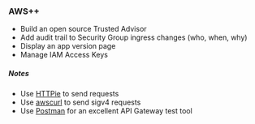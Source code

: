 ### AWS++

* Build an open source Trusted Advisor
* Add audit trail to Security Group ingress changes (who, when, why)
* Display an app version page
* Manage IAM Access Keys

##### Notes

* Use [HTTPie](https://httpie.org/) to send requests
* Use [awscurl](https://github.com/okigan/awscurl) to send sigv4 requests
* Use [Postman](https://www.getpostman.com/aws) for an excellent API Gateway test tool
